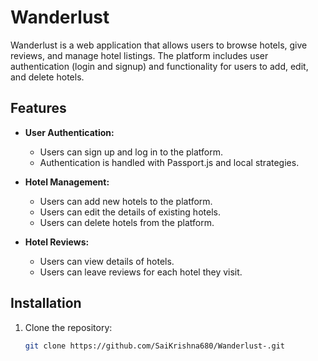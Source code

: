 # Wanderlust

Wanderlust is a web application that allows users to browse hotels, give reviews, and manage hotel listings. The platform includes user authentication (login and signup) and functionality for users to add, edit, and delete hotels. 

## Features

- **User Authentication:**
  - Users can sign up and log in to the platform.
  - Authentication is handled with Passport.js and local strategies.

- **Hotel Management:**
  - Users can add new hotels to the platform.
  - Users can edit the details of existing hotels.
  - Users can delete hotels from the platform.

- **Hotel Reviews:**
  - Users can view details of hotels.
  - Users can leave reviews for each hotel they visit.

## Installation

1. Clone the repository:

   ```bash
   git clone https://github.com/SaiKrishna680/Wanderlust-.git
